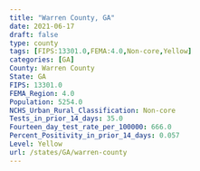 ```yaml
---
title: "Warren County, GA"
date: 2021-06-17
draft: false
type: county
tags: [FIPS:13301.0,FEMA:4.0,Non-core,Yellow]
categories: [GA]
County: Warren County
State: GA
FIPS: 13301.0
FEMA_Region: 4.0
Population: 5254.0
NCHS_Urban_Rural_Classification: Non-core
Tests_in_prior_14_days: 35.0
Fourteen_day_test_rate_per_100000: 666.0
Percent_Positivity_in_prior_14_days: 0.057
Level: Yellow
url: /states/GA/warren-county
---
```



